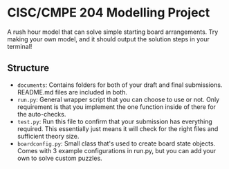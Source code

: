 # CISC/CMPE 204 Modelling Project

A rush hour model that can solve simple starting board arrangements. Try making your own model, and it should output the solution steps in your terminal!


## Structure

* `documents`: Contains folders for both of your draft and final submissions. README.md files are included in both.
* `run.py`: General wrapper script that you can choose to use or not. Only requirement is that you implement the one function inside of there for the auto-checks.
* `test.py`: Run this file to confirm that your submission has everything required. This essentially just means it will check for the right files and sufficient theory size.
* `boardconfig.py`: Small class that's used to create board state objects. Comes with 3 example configurations in run.py, but you can add your own to solve custom puzzles.
